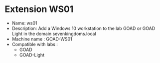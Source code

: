 # Extension WS01

- Name: ws01
- Description: Add a Windows 10 workstation to the lab GOAD or GOAD Light in the domain sevenkingdoms.local
- Machine name : GOAD-WS01
- Compatible with labs :
  - GOAD
  - GOAD-Light